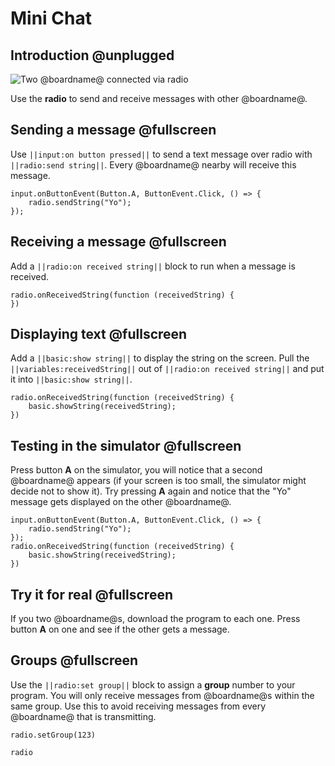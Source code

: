 # Mini Chat

## Introduction @unplugged

![Two @boardname@ connected via radio](/calliope/tutorials/06_mini_chat_animation.gif)

Use the **radio** to send and receive messages with other @boardname@.

## Sending a message @fullscreen

Use ``||input:on button pressed||`` to send a text message over radio with ``||radio:send string||``.
Every @boardname@ nearby will receive this message.

```blocks
input.onButtonEvent(Button.A, ButtonEvent.Click, () => {
    radio.sendString("Yo");
});
```

## Receiving a message @fullscreen

Add a ``||radio:on received string||`` block to run when a message is received. 

```blocks
radio.onReceivedString(function (receivedString) {
})
```

## Displaying text @fullscreen

Add a ``||basic:show string||`` to display the string on the screen. Pull the ``||variables:receivedString||`` out of ``||radio:on received string||`` and put it into ``||basic:show string||``.

```blocks
radio.onReceivedString(function (receivedString) {
    basic.showString(receivedString);
})
```

## Testing in the simulator @fullscreen

Press button **A** on the simulator, you will notice that a second @boardname@ appears (if your screen is too small, the simulator might decide not to show it). Try pressing **A** again and notice that the "Yo" message gets displayed on the other @boardname@.

```blocks
input.onButtonEvent(Button.A, ButtonEvent.Click, () => {
    radio.sendString("Yo");
});
radio.onReceivedString(function (receivedString) {
    basic.showString(receivedString);
})
```

## Try it for real @fullscreen

If you two @boardname@s, download the program to each one. Press button **A** on one and see if the other gets a message.

## Groups @fullscreen

Use the ``||radio:set group||`` block to assign a **group** number to your program. You will only receive messages from @boardname@s within the same group. Use this to avoid receiving messages from every @boardname@ that is transmitting.

```blocks
radio.setGroup(123)
```


```package
radio
```
